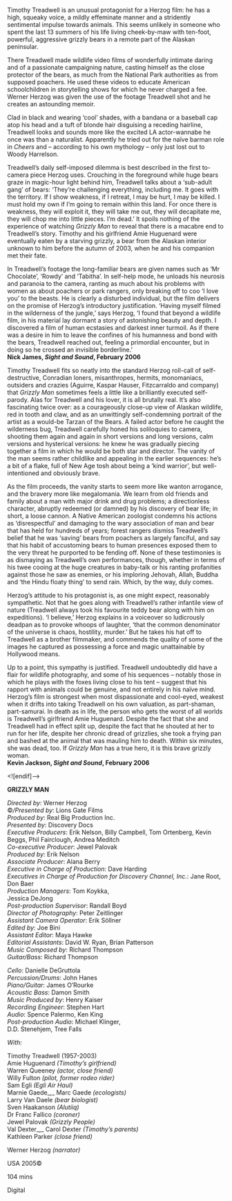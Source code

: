
Timothy Treadwell is an unusual protagonist for a Herzog film: he has a high, squeaky voice, a mildly effeminate manner and a stridently sentimental impulse towards animals. This seems unlikely in someone who spent the last 13 summers of his life living cheek-by-maw with ten-foot, powerful, aggressive grizzly bears in a remote part of the Alaskan peninsular.

There Treadwell made wildlife video films of wonderfully intimate daring and of a passionate campaigning nature, casting himself as the close protector of the bears, as much from the National Park authorities as from supposed poachers. He used these videos to educate American schoolchildren in storytelling shows for which he never charged a fee. Werner Herzog was given the use of the footage Treadwell shot and he creates an astounding memoir.

Clad in black and wearing ‘cool’ shades, with a bandana or a baseball cap atop his head and a tuft of blonde hair disguising a receding hairline, Treadwell looks and sounds more like the excited LA actor-wannabe he once was than a naturalist. Apparently he tried out for the naïve barman role in _Cheers_ and – according to his own mythology – only just lost out to Woody Harrelson.

Treadwell’s daily self-imposed dilemma is best described in the first to-camera piece Herzog uses. Crouching in the foreground while huge bears graze in magic-hour light behind him, Treadwell talks about a ‘sub-adult gang’ of bears: ‘They’re challenging everything, including me. It goes with the territory. If I show weakness, if I retreat, I may be hurt, I may be killed. I must hold my own if I’m going to remain within this land. For once there is weakness, they will exploit it, they will take me out, they will decapitate me, they will chop me into little pieces. I’m dead.’ It spoils nothing of the experience of watching _Grizzly Man_ to reveal that there is a macabre end to Treadwell’s story. Timothy and his girlfriend Amie Huguenard were eventually eaten by a starving grizzly, a bear from the Alaskan interior unknown to him before the autumn of 2003, when he and his companion met their fate.

In Treadwell’s footage the long-familiar bears are given names such as ‘Mr Chocolate’, ‘Rowdy’ and ‘Tabitha’. In self-help mode, he unloads his neurosis and paranoia to the camera, ranting as much about his problems with women as about poachers or park rangers, only breaking off to coo ‘I love you’ to the beasts. He is clearly a disturbed individual, but the film delivers on the promise of Herzog’s introductory justification. ‘Having myself filmed in the wilderness of the jungle,’ says Herzog, ‘I found that beyond a wildlife film, in his material lay dormant a story of astonishing beauty and depth. I discovered a film of human ecstasies and darkest inner turmoil. As if there was a desire in him to leave the confines of his humanness and bond with the bears, Treadwell reached out, feeling a primordial encounter, but in doing so he crossed an invisible borderline.’  
**Nick James, _Sight and Sound_, February 2006**

Timothy Treadwell fits so neatly into the standard Herzog roll-call of self-destructive, Conradian loners, misanthropes, hermits, monomaniacs, outsiders and crazies (Aguirre, Kaspar Hauser, Fitzcarraldo and company) that _Grizzly Man_ sometimes feels a little like a brilliantly executed self-parody. Alas for Treadwell and his lover, it is all brutally real. It’s also fascinating twice over: as a courageously close-up view of Alaskan wildlife, red in tooth and claw, and as an unwittingly self-condemning portrait of the artist as a would-be Tarzan of the Bears. A failed actor before he caught the wilderness bug, Treadwell carefully honed his soliloquies to camera, shooting them again and again in short versions and long versions, calm versions and hysterical versions: he knew he was gradually piecing together a film in which he would be both star and director. The vanity of the man seems rather childlike and appealing in the earlier sequences: he’s a bit of a flake, full of New Age tosh about being a ‘kind warrior’, but well-intentioned and obviously brave.

As the film proceeds, the vanity starts to seem more like wanton arrogance, and the bravery more like megalomania. We learn from old friends and family about a man with major drink and drug problems; a directionless character, abruptly redeemed (or damned) by his discovery of bear life; in short, a loose cannon. A Native American zoologist condemns his actions as ‘disrespectful’ and damaging to the wary association of man and bear that has held for hundreds of years; forest rangers dismiss Treadwell’s belief that he was ‘saving’ bears from poachers as largely fanciful, and say that his habit of accustoming bears to human presences exposed them to the very threat he purported to be fending off. None of these testimonies is as dismaying as Treadwell’s own performances, though, whether in terms of his twee cooing at the huge creatures in baby-talk or his ranting profanities against those he saw as enemies, or his imploring Jehovah, Allah, Buddha and ‘the Hindu floaty thing’ to send rain. Which, by the way, duly comes.

Herzog’s attitude to his protagonist is, as one might expect, reasonably sympathetic. Not that he goes along with Treadwell’s rather infantile view of nature (Treadwell always took his favourite teddy bear along with him on expeditions). ‘I believe,’ Herzog explains in a voiceover so ludicrously deadpan as to provoke whoops of laughter, ‘that the common denominator of the universe is chaos, hostility, murder.’ But he takes his hat off to Treadwell as a brother filmmaker, and commends the quality of some of the images he captured as possessing a force and magic unattainable by Hollywood means.

Up to a point, this sympathy is justified. Treadwell undoubtedly did have a flair for wildlife photography, and some of his sequences – notably those in which he plays with the foxes living close to his tent – suggest that his rapport with animals could be genuine, and not entirely in his naïve mind. Herzog’s film is strongest when most dispassionate and cool-eyed, weakest when it drifts into taking Treadwell on his own valuation, as part-shaman, part-samurai. In death as in life, the person who gets the worst of all worlds is Treadwell’s girlfriend Amie Huguenard. Despite the fact that she and Treadwell had in effect split up, despite the fact that he shouted at her to run for her life, despite her chronic dread of grizzlies, she took a frying pan and bashed at the animal that was mauling him to death. Within six minutes, she was dead, too. If _Grizzly Man_ has a true hero, it is this brave grizzly woman.  
**Kevin Jackson, _Sight and Sound_, February 2006**

<![endif]-->

**GRIZZLY MAN**

_Directed by_: Werner Herzog  
©_/Presented by_: Lions Gate Films  
_Produced by_: Real Big Production Inc.  
_Presented by_: Discovery Docs  
_Executive Producers_: Erik Nelson, Billy Campbell, Tom Ortenberg, Kevin Beggs, Phil Fairclough, Andrea Meditch  
_Co-executive Producer_: Jewel Palovak  
_Produced by_: Erik Nelson  
_Associate Producer_: Alana Berry  
_Executive in Charge of Production_: Dave Harding  
_Executives in Charge of Production for Discovery Channel, Inc._: Jane Root, Don Baer  
_Production Managers_: Tom Koykka,  
Jessica DeJong  
_Post-production Supervisor_: Randall Boyd  
_Director of Photography_: Peter Zeitlinger  
_Assistant Camera Operator_: Erik Söllner  
_Edited by_: Joe Bini  
_Assistant Editor_: Maya Hawke  
_Editorial Assistants_: David W. Ryan, Brian Patterson  
_Music Composed by_: Richard Thompson  
_Guitar/Bass_: Richard Thompson

_Cello_: Danielle DeGruttola  
_Percussion/Drums_: John Hanes  
_Piano/Guitar_: James O’Rourke  
_Acoustic Bass_: Damon Smith  
_Music Produced by_: Henry Kaiser  
_Recording Engineer_: Stephen Hart  
_Audio_: Spence Palermo, Ken King  
_Post-production Audio_: Michael Klinger,  
D.D. Stenehjem, Tree Falls

_With:_

Timothy Treadwell  (1957-2003)  
Amie Huguenard _(Timothy’s girlfriend)_  
Warren Queeney _(actor, close friend)_  
Willy Fulton _(pilot, former rodeo rider)_  
Sam Egli _(Egli Air Haul)_  
Marnie Gaede_,_ Marc Gaede _(ecologists)_  
Larry Van Daele _(bear biologist)_  
Sven Haakanson _(Alutiiq)_  
Dr Franc Fallico _(coroner)_  
Jewel Palovak _(Grizzly People)_  
Val Dexter_,_ Carol Dexter _(Timothy’s parents)_  
Kathleen Parker _(close friend)_

Werner Herzog _(narrator)_

USA 2005©

104 mins

Digital
<!--stackedit_data:
eyJoaXN0b3J5IjpbLTI0NjExOTg0NF19
-->